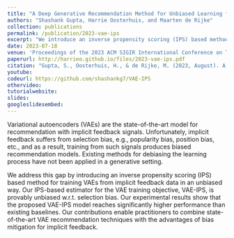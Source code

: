 ```yaml
---
title: "A Deep Generative Recommendation Method for Unbiased Learning from Implicit Feedback"
authors: "Shashank Gupta, Harrie Oosterhuis, and Maarten de Rijke"
collection: publications
permalink: /publication/2023-vae-ips
excerpt: "We introduce an inverse propensity scoring (IPS) based method for training VAEs from implicit feedback data in an unbiased way. Our IPS-based estimator for the VAE training objective, VAE-IPS, is provably unbiased w.r.t. selection bias."
date: 2023-07-18
venue: 'Proceedings of the 2023 ACM SIGIR International Conference on Theory of Information Retrieval 2023. (ICTIR ’23)'
paperurl: http://harrieo.github.io/files/2023-vae-ips.pdf
citation: "Gupta, S., Oosterhuis, H., & de Rijke, M. (2023, August). A Deep Generative Recommendation Method for Unbiased Learning from Implicit Feedback. In Proceedings of the 2023 ACM SIGIR International Conference on Theory of Information Retrieval (pp. 87-93)."
youtube: 
codeurl: https://github.com/shashankg7/VAE-IPS
othervideo:
tutorialwebsite: 
slides: 
googleslidesembed: 
---
```


Variational autoencoders (VAEs) are the state-of-the-art model for recommendation with implicit feedback signals. Unfortunately, implicit feedback suffers from selection bias, e.g., popularity bias, position bias, etc., and as a result, training from such signals produces
biased recommendation models. Existing methods for debiasing the learning process have not been applied in a generative setting.

We address this gap by introducing an inverse propensity scoring (IPS) based method for training VAEs from implicit feedback data in an unbiased way. Our IPS-based estimator for the VAE training objective, VAE-IPS, is provably unbiased w.r.t. selection bias.
Our experimental results show that the proposed VAE-IPS model reaches significantly higher performance than existing baselines. Our contributions enable practitioners to combine state-of-the-art VAE recommendation techniques with the advantages of bias mitigation for implicit feedback.
